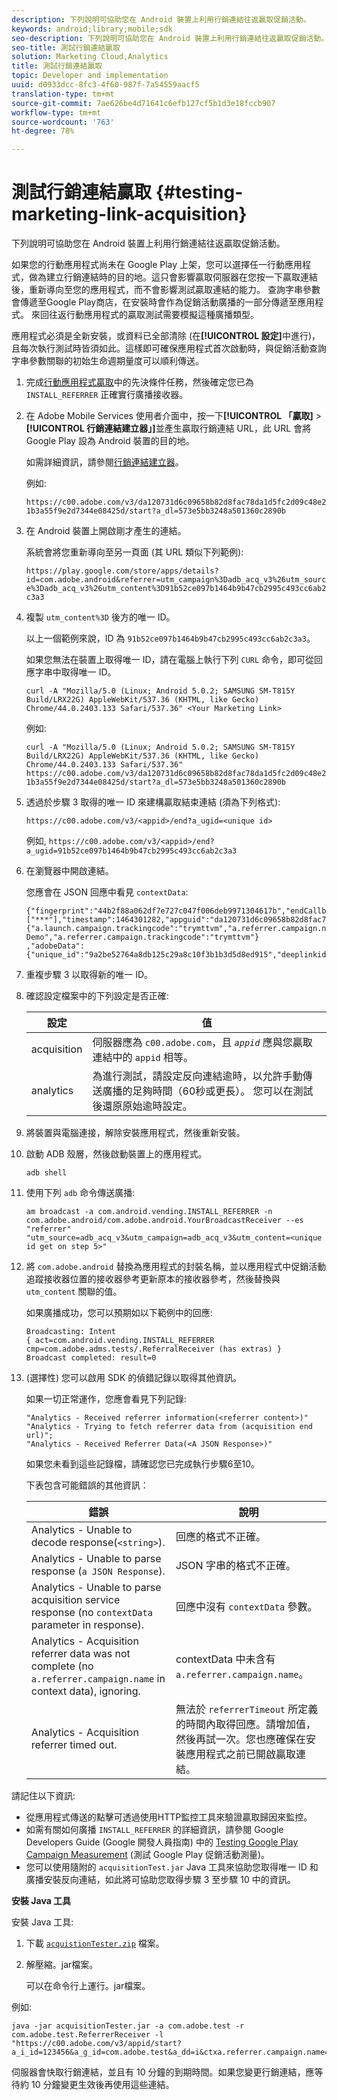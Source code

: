 ```yaml
---
description: 下列說明可協助您在 Android 裝置上利用行銷連結往返贏取促銷活動。
keywords: android;library;mobile;sdk
seo-description: 下列說明可協助您在 Android 裝置上利用行銷連結往返贏取促銷活動。
seo-title: 測試行銷連結贏取
solution: Marketing Cloud,Analytics
title: 測試行銷連結贏取
topic: Developer and implementation
uuid: d0933dcc-8fc3-4f60-987f-7a54559aacf5
translation-type: tm+mt
source-git-commit: 7ae626be4d71641c6efb127cf5b1d3e18fccb907
workflow-type: tm+mt
source-wordcount: '763'
ht-degree: 78%

---
```



# 測試行銷連結贏取 {#testing-marketing-link-acquisition}

下列說明可協助您在 Android 裝置上利用行銷連結往返贏取促銷活動。

如果您的行動應用程式尚未在 Google Play 上架，您可以選擇任一行動應用程式，做為建立行銷連結時的目的地。這只會影響贏取伺服器在您按一下贏取連結後，重新導向至您的應用程式，而不會影響測試贏取連結的能力。 查詢字串參數會傳遞至Google Play商店，在安裝時會作為促銷活動廣播的一部分傳遞至應用程式。 來回往返行動應用程式的贏取測試需要模擬這種廣播類型。

應用程式必須是全新安裝，或資料已全部清除 (在&#x200B;**[!UICONTROL 設定]**&#x200B;中進行)，且每次執行測試時皆須如此。這樣即可確保應用程式首次啟動時，與促銷活動查詢字串參數關聯的初始生命週期量度可以順利傳送。

1. 完成[行動應用程式贏取](/help/android/acquisition-main/acquisition.md)中的先決條件任務，然後確定您已為 `INSTALL_REFERRER` 正確實行廣播接收器。
1. 在 Adobe Mobile Services 使用者介面中，按一下&#x200B;**[!UICONTROL 「贏取]** > **[!UICONTROL 行銷連結建立器」]**&#x200B;並產生贏取行銷連結 URL，此 URL 會將 Google Play 設為 Android 裝置的目的地。

   如需詳細資訊，請參閱[行銷連結建立器](/help/using/acquisition-main/c-marketing-links-builder/c-marketing-links-builder.md)。

   例如:

   `https://c00.adobe.com/v3/da120731d6c09658b82d8fac78da1d5fc2d09c48e21b3a55f9e2d7344e08425d/start?a_dl=573e5bb3248a501360c2890b`

1. 在 Android 裝置上開啟剛才產生的連結。

   系統會將您重新導向至另一頁面 (其 URL 類似下列範例):

   `https://play.google.com/store/apps/details?id=com.adobe.android&referrer=utm_campaign%3Dadb_acq_v3%26utm_source%3Dadb_acq_v3%26utm_content%3D91b52ce097b1464b9b47cb2995c493cc6ab2c3a3`

1. 複製 `utm_content%3D` 後方的唯一 ID。

   以上一個範例來說，ID 為 `91b52ce097b1464b9b47cb2995c493cc6ab2c3a3`。

   如果您無法在裝置上取得唯一 ID，請在電腦上執行下列 `CURL` 命令，即可從回應字串中取得唯一 ID。

   `curl -A "Mozilla/5.0 (Linux; Android 5.0.2; SAMSUNG SM-T815Y Build/LRX22G) AppleWebKit/537.36 (KHTML, like Gecko) Chrome/44.0.2403.133 Safari/537.36" <Your Marketing Link>`

   例如:

   `curl -A "Mozilla/5.0 (Linux; Android 5.0.2; SAMSUNG SM-T815Y Build/LRX22G) AppleWebKit/537.36 (KHTML, like Gecko) Chrome/44.0.2403.133 Safari/537.36" https://c00.adobe.com/v3/da120731d6c09658b82d8fac78da1d5fc2d09c48e21b3a55f9e2d7344e08425d/start?a_dl=573e5bb3248a501360c2890b`

1. 透過於步驟 3 取得的唯一 ID 來建構贏取結束連結 (須為下列格式):

   `https://c00.adobe.com/v3/<appid>/end?a_ugid=<unique id>`

   例如, `https://c00.adobe.com/v3/<appid>/end?a_ugid=91b52ce097b1464b9b47cb2995c493cc6ab2c3a3`

1. 在瀏覽器中開啟連結。

   您應會在 JSON 回應中看見 `contextData`:

   ```
   {"fingerprint":"44b2f88a062df7e727c047f006deb9971304617b","endCallbacks":["***"],"timestamp":1464301282,"appguid":"da120731d6c09658b82d8fac78da1d5fc2d09c48e21b3a55f9e2d7344e08425d","contextData": 
   {"a.launch.campaign.trackingcode":"trymttvm","a.referrer.campaign.name":"Android Demo","a.referrer.campaign.trackingcode":"trymttvm"} 
   ,"adobeData":{"unique_id":"9a2be52764a8db125c29a8c10f3b1b3d5d8ed915","deeplinkid":"57476c26072932ec6d3a470b"}}.
   ```

1. 重複步驟 3 以取得新的唯一 ID。
1. 確認設定檔案中的下列設定是否正確:

   | 設定 | 值 |
   |--- |--- |
   | acquisition | 伺服器應為 `c00.adobe.com`，且 *`appid`* 應與您贏取連結中的 `appid` 相等。 |
   | analytics | 為進行測試，請設定反向連結逾時，以允許手動傳送廣播的足夠時間（60秒或更長）。 您可以在測試後還原原始逾時設定。 |

1. 將裝置與電腦連接，解除安裝應用程式，然後重新安裝。
1. 啟動 ADB 殼層，然後啟動裝置上的應用程式。

   ```
   adb shell
   ```

1. 使用下列 `adb` 命令傳送廣播:

   ```
   am broadcast -a com.android.vending.INSTALL_REFERRER -n com.adobe.android/com.adobe.android.YourBroadcastReceiver --es "referrer" "utm_source=adb_acq_v3&utm_campaign=adb_acq_v3&utm_content=<unique id get on step 5>"
   ```

1. 將 `com.adobe.android` 替換為應用程式的封裝名稱，並以應用程式中促銷活動追蹤接收器位置的接收器參考更新原本的接收器參考，然後替換與 `utm_content` 關聯的值。

   如果廣播成功，您可以預期如以下範例中的回應:

   ```
   Broadcasting: Intent 
   { act=com.android.vending.INSTALL_REFERRER cmp=com.adobe.adms.tests/.ReferralReceiver (has extras) } 
   Broadcast completed: result=0 
   ```

1. (選擇性) 您可以啟用 SDK 的偵錯記錄以取得其他資訊。

   如果一切正常運作，您應會看見下列記錄:

   ```
   "Analytics - Received referrer information(<referrer content>)" 
   "Analytics - Trying to fetch referrer data from (acquisition end url)"; 
   "Analytics - Received Referrer Data(<A JSON Response>)"
   ```

   如果您未看到這些記錄檔，請確認您已完成執行步驟6至10。

   下表包含可能錯誤的其他資訊：

   | 錯誤 | 說明 |
   |--- |--- |
   | Analytics - Unable to decode response(`<string>`). | 回應的格式不正確。 |
   | Analytics - Unable to parse response (`a JSON Response`). | JSON 字串的格式不正確。 |
   | Analytics - Unable to parse acquisition service response (no `contextData` parameter in response). | 回應中沒有 `contextData` 參數。 |
   | Analytics - Acquisition referrer data was not complete (no `a.referrer.campaign.name` in context data), ignoring. | contextData 中未含有 `a.referrer.campaign.name`。 |
   | Analytics - Acquisition referrer timed out. | 無法於 `referrerTimeout` 所定義的時間內取得回應。請增加值，然後再試一次。您也應確保在安裝應用程式之前已開啟贏取連結。 |

請記住以下資訊:

* 從應用程式傳送的點擊可透過使用HTTP監控工具來驗證贏取歸因來監控。
* 如需有關如何廣播 `INSTALL_REFERRER` 的詳細資訊，請參閱 Google Developers Guide (Google 開發人員指南) 中的 [Testing Google Play Campaign Measurement](https://developers.google.com/analytics/solutions/testing-play-campaigns) (測試 Google Play 促銷活動測量)。
* 您可以使用隨附的 `acquisitionTest.jar` Java 工具來協助您取得唯一 ID 和廣播安裝反向連結，如此將可協助您取得步驟 3 至步驟 10 中的資訊。

**安裝 Java 工具**

安裝 Java 工具:

1. 下載 [`acquistionTester.zip`](../assets/acquisitionTester.zip) 檔案。
1. 解壓縮。jar檔案。

   可以在命令行上運行。jar檔案。

例如:

```
java -jar acquisitionTester.jar -a com.adobe.test -r com.adobe.test.ReferrerReceiver -l "https://c00.adobe.com/v3/appid/start?a_i_id=123456&a_g_id=com.adobe.test&a_dd=i&ctxa.referrer.campaign.name=name&ctxa.referrer.campaign.trackingcode=1234
```

伺服器會快取行銷連結，並且有 10 分鐘的到期時間。如果您變更行銷連結，應等待約 10 分鐘變更生效後再使用這些連結。
